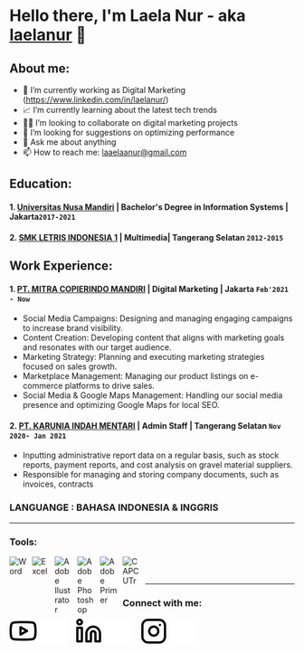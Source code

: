 # Hello there, I'm Laela Nur - aka [laelanur](https://youtube.com/@laelanur08?si=E-OMnIBNZzsFtL87) 👋
## About me:
- 💼 I’m currently working as Digital Marketing (https://www.linkedin.com/in/laelanur/) 
- 📈 I’m currently learning about the latest tech trends
- 🙏🏻 I’m looking to collaborate on digital marketing projects
- 🤔 I’m looking for suggestions on optimizing performance
- 💬 Ask me about anything
- 📫 How to reach me: laaelaanur@gmail.com

## Education:

#### 1. [Universitas Nusa Mandiri](https://www.nusamandiri.ac.id/nuri/i) | Bachelor's Degree in Information Systems | Jakarta`2017-2021`
 #### 2. [SMK LETRIS INDONESIA 1](https://letrisindonesia1.sch.id/) | Multimedia| Tangerang Selatan `2012-2015`
 
## Work Experience:
#### 1. [PT. MITRA COPIERINDO MANDIRI](https://www.mcm-copyrent.co.id) | Digital Marketing | Jakarta `Feb'2021 - Now`
  - Social Media Campaigns: Designing and managing engaging campaigns to increase brand visibility.
  - Content Creation: Developing content that aligns with marketing goals and resonates with our target audience.
  - Marketing Strategy: Planning and executing marketing strategies focused on sales growth.
  - Marketplace Management: Managing our product listings on e-commerce platforms to drive sales.
  - Social Media & Google Maps Management: Handling our social media presence and optimizing Google Maps for local SEO.
#### 2. [PT. KARUNIA INDAH MENTARI](https://www.instagram.com/karuniaindahmentari/) | Admin Staff | Tangerang Selatan `Nov 2020- Jan 2021`
   - Inputting administrative report data on a regular basis, such as stock reports, payment reports, and cost analysis on gravel material suppliers.
   - Responsible for managing and storing company documents, such as invoices, contracts
### LANGUANGE : BAHASA INDONESIA  & INGGRIS
---

### Tools:

[<img align="left" alt="Word" width="30px" src="https://upload.wikimedia.org/wikipedia/commons/thumb/f/fd/Microsoft_Office_Word_%282019%E2%80%93present%29.svg/512px-Microsoft_Office_Word_%282019%E2%80%93present%29.svg.png" style="padding-right:10px;" />][webdev]
[<img align="left" alt="Excel" width="30px" src="https://is2-ssl.mzstatic.com/image/thumb/Purple126/v4/a8/fd/5a/a8fd5a84-c6f1-355f-3b9f-6e86598efaa3/XCEL.png/1200x630bb.png" style="padding-right:10px;" />][webdev]
[<img align="left" alt="Adobe Ilustrator" width="30px" src="https://upload.wikimedia.org/wikipedia/commons/thumb/f/fb/Adobe_Illustrator_CC_icon.svg/512px-Adobe_Illustrator_CC_icon.svg.png?20220814183839" style="padding-right:10px;" />][webdev]
[<img align="left" alt="Adobe Photoshop" width="30px" src="https://upload.wikimedia.org/wikipedia/commons/thumb/a/af/Adobe_Photoshop_CC_icon.svg/512px-Adobe_Photoshop_CC_icon.svg.png" style="padding-right:10px;" />][webdev]
[<img align="left" alt="Adobe Primer" width="30px" src="https://upload.wikimedia.org/wikipedia/commons/thumb/4/40/Adobe_Premiere_Pro_CC_icon.svg/512px-Adobe_Premiere_Pro_CC_icon.svg.png" style="padding-right:10px;" />][webdev]
[<img align="left" alt="CAPCUTr" width="30px" src="https://upload.wikimedia.org/wikipedia/id/3/36/CapCut_logo.png?20230828134515" style="padding-right:10px;" />][webdev]

<br />
<br />

---
### Connect with me:

[![website](./img/youtube-light.svg)](https://youtube.com/@laelanur08?si=E-OMnIBNZzsFtL87#gh-light-mode-only)
[![website](./img/youtube-dark.svg)](https://youtube.com/@laelanur08?si=E-OMnIBNZzsFtL87#gh-dark-mode-only)
&nbsp;&nbsp;
[![website](./img/linkedin-light.svg)](https://www.linkedin.com/in/laelanur#gh-light-mode-only)
[![website](./img/linkedin-dark.svg)](https://www.linkedin.com/in/laelanur#gh-dark-mode-only)
&nbsp;&nbsp;
[![website](./img/instagram-light.svg)](https://www.instagram.com/lilaland.tech#gh-light-mode-only)
[![website](./img/instagram-dark.svg)](https://www.instagram.com/lilaland.tech#gh-dark-mode-only)



[webdev]: https://github.com/Laela-Nur/Laelanur
